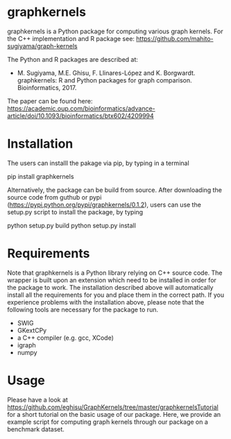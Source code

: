 

# graphkernels 

graphkernels is a Python package for computing various graph kernels. For the C++ implementation and R package see: https://github.com/mahito-sugiyama/graph-kernels

The Python and R packages are described at:

- M. Sugiyama, M.E. Ghisu, F. Llinares-López and K. Borgwardt. graphkernels: R and Python packages for graph comparison. Bioinformatics, 2017. 

The paper can be found here: https://academic.oup.com/bioinformatics/advance-article/doi/10.1093/bioinformatics/btx602/4209994 

# Installation

The users can installl the pakage via pip, by typing in a terminal

pip install graphkernels 

Alternatively, the package can be build from source. After downloading the source code from guthub or pypi (https://pypi.python.org/pypi/graphkernels/0.1.2), users can use the setup.py script to install the package, by typing

python setup.py build
python setup.py install 

# Requirements

Note that graphkernels is a Python library relying on C++ source code. The wrapper is built upon an extension  which need to be installed in order for the package to work. The installation described above will automatically install all the requirements for you and place them in the correct path. If you experience problems with the installation above, please note that the following tools are necessary for the package to run. 

- SWIG
- GKextCPy
- a C++ compiler (e.g. gcc, XCode)
- igraph
- numpy

# Usage

Please have a look at https://github.com/eghisu/GraphKernels/tree/master/graphkernelsTutorial for a short tutorial on the basic usage of our package. Here, we provide an example script for computing graph kernels through our package on a benchmark dataset. 
